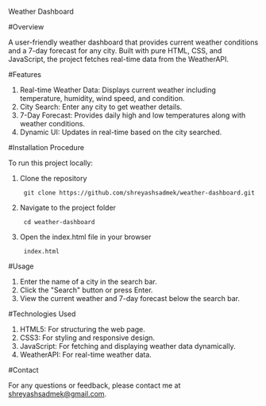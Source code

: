 Weather Dashboard


#Overview

A user-friendly weather dashboard that provides current weather conditions and a 7-day forecast for any city. 
Built with pure HTML, CSS, and JavaScript, the project fetches real-time data from the WeatherAPI.

#Features
1. Real-time Weather Data: Displays current weather including temperature, humidity, wind speed, and condition.
2. City Search: Enter any city to get weather details.
3. 7-Day Forecast: Provides daily high and low temperatures along with weather conditions.
4. Dynamic UI: Updates in real-time based on the city searched.

#Installation Procedure

To run this project locally:
1. Clone the repository

		git clone https://github.com/shreyashsadmek/weather-dashboard.git

2. Navigate to the project folder
   
        cd weather-dashboard
   
4. Open the index.html file in your browser

        index.html    



#Usage
1. Enter the name of a city in the search bar.
2. Click the "Search" button or press Enter.
3. View the current weather and 7-day forecast below the search bar.


#Technologies Used
1. HTML5: For structuring the web page.
2. CSS3: For styling and responsive design.
3. JavaScript: For fetching and displaying weather data dynamically.
4. WeatherAPI: For real-time weather data.
   

#Contact

For any questions or feedback, please contact me at shreyashsadmek@gmail.com.
